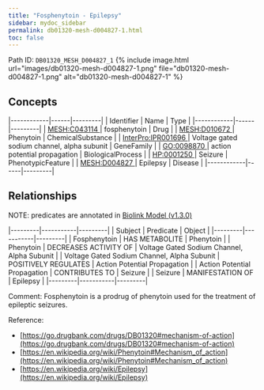 ```yaml
---
title: "Fosphenytoin - Epilepsy"
sidebar: mydoc_sidebar
permalink: db01320-mesh-d004827-1.html
toc: false 
---
```



Path ID: `DB01320_MESH_D004827_1`
{% include image.html url="images/db01320-mesh-d004827-1.png" file="db01320-mesh-d004827-1.png" alt="db01320-mesh-d004827-1" %}

## Concepts

|------------|------|---------|
| Identifier | Name | Type    |
|------------|------|---------|
| <a href="https://identifiers.org/MESH:C043114">MESH:C043114 </a> | fosphenytoin | Drug |
| <a href="https://identifiers.org/MESH:D010672">MESH:D010672 </a> | Phenytoin | ChemicalSubstance |
| <a href="https://identifiers.org/InterPro:IPR001696">InterPro:IPR001696 </a> | Voltage gated sodium channel, alpha subunit | GeneFamily |
| <a href="https://identifiers.org/GO:0098870">GO:0098870 </a> | action potential propagation | BiologicalProcess |
| <a href="https://identifiers.org/HP:0001250">HP:0001250 </a> | Seizure | PhenotypicFeature |
| <a href="https://identifiers.org/MESH:D004827">MESH:D004827 </a> | Epilepsy | Disease |
|------------|------|---------|

## Relationships


NOTE: predicates are annotated in <a href="https://github.com/biolink/biolink-model/releases/tag/v1.3.0">Biolink Model (v1.3.0)</a>

|---------|-----------|---------|
| Subject | Predicate | Object  |
|---------|-----------|---------|
| Fosphenytoin | HAS METABOLITE | Phenytoin |
| Phenytoin | DECREASES ACTIVITY OF | Voltage Gated Sodium Channel, Alpha Subunit |
| Voltage Gated Sodium Channel, Alpha Subunit | POSITIVELY REGULATES | Action Potential Propagation |
| Action Potential Propagation | CONTRIBUTES TO | Seizure |
| Seizure | MANIFESTATION OF | Epilepsy |
|---------|-----------|---------|

Comment: Fosphenytoin is a prodrug of phenytoin used for the treatment of epileptic seizures.

Reference: 
  - [https://go.drugbank.com/drugs/DB01320#mechanism-of-action](https://go.drugbank.com/drugs/DB01320#mechanism-of-action)
  - [https://en.wikipedia.org/wiki/Phenytoin#Mechanism_of_action](https://en.wikipedia.org/wiki/Phenytoin#Mechanism_of_action)
  - [https://en.wikipedia.org/wiki/Epilepsy](https://en.wikipedia.org/wiki/Epilepsy)
